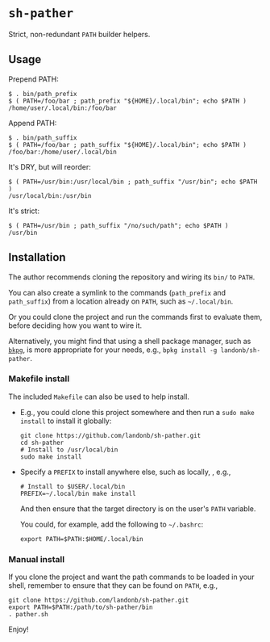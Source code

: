 # `sh-pather`

Strict, non-redundant `PATH` builder helpers.

## Usage

Prepend PATH:

  ```shell
  $ . bin/path_prefix
  $ ( PATH=/foo/bar ; path_prefix "${HOME}/.local/bin"; echo $PATH )
  /home/user/.local/bin:/foo/bar
  ```

Append PATH:

  ```shell
  $ . bin/path_suffix
  $ ( PATH=/foo/bar ; path_suffix "${HOME}/.local/bin"; echo $PATH )
  /foo/bar:/home/user/.local/bin
  ```

It's DRY, but will reorder:

  ```shell
  $ ( PATH=/usr/bin:/usr/local/bin ; path_suffix "/usr/bin"; echo $PATH )
  /usr/local/bin:/usr/bin
  ```

It's strict:

  ```shell
  $ ( PATH=/usr/bin ; path_suffix "/no/such/path"; echo $PATH )
  /usr/bin
  ```

## Installation

The author recommends cloning the repository and wiring its `bin/` to `PATH`.

You can also create a symlink to the commands (`path_prefix` and `path_suffix`)
from a location already on `PATH`, such as `~/.local/bin`.

Or you could clone the project and run the commands first to evaluate them,
before deciding how you want to wire it.

Alternatively, you might find that using a shell package manager, such as
[`bkpg`](https://github.com/bpkg/bpkg),
is more appropriate for your needs, e.g.,
`bpkg install -g landonb/sh-pather`.

### Makefile install

The included `Makefile` can also be used to help install.

- E.g., you could clone this project somewhere and
  then run a `sudo make install` to install it globally:

  ```shell
  git clone https://github.com/landonb/sh-pather.git
  cd sh-pather
  # Install to /usr/local/bin
  sudo make install
  ```

- Specify a `PREFIX` to install anywhere else, such as locally, , e.g.,

  ```shell
  # Install to $USER/.local/bin
  PREFIX=~/.local/bin make install
  ```

  And then ensure that the target directory is on the user's `PATH` variable.

  You could, for example, add the following to `~/.bashrc`:

  ```shell
  export PATH=$PATH:$HOME/.local/bin
  ```

### Manual install

If you clone the project and want the path commands to be
loaded in your shell, remember to ensure that they can be found
on `PATH`, e.g.,

  ```shell
  git clone https://github.com/landonb/sh-pather.git
  export PATH=$PATH:/path/to/sh-pather/bin
  . pather.sh
  ```

Enjoy!


